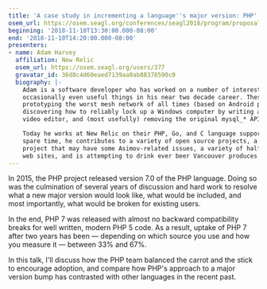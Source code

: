 ```yaml
---
title: 'A case study in incrementing a language''s major version: PHP'
osem_url: https://osem.seagl.org/conferences/seagl2018/program/proposals/560
beginning: '2018-11-10T13:30:00.000-08:00'
end: '2018-11-10T14:20:00.000-08:00'
presenters:
- name: Adam Harvey
  affiliation: New Relic
  osem_url: https://osem.seagl.org/users/377
  gravatar_id: 36d8c4d60eaed7139aa0ab88378590c0
  biography: |-
    Adam is a software developer who has worked on a number of interesting and
    occasionally even useful things in his near two decade career. These include
    prototyping the worst mesh network of all times (based on Android phones),
    discovering how to reliably lock up a Windows computer by writing an in-browser
    video editor, and (most usefully) removing the original mysql_* API from PHP.

    Today he works at New Relic on their PHP, Go, and C language support. In his
    spare time, he contributes to a variety of open source projects, a secret robot
    project that may have some Asimov-related issues, a variety of half finished
    web sites, and is attempting to drink ever beer Vancouver produces.
---
```


In 2015, the PHP project released version 7.0 of the PHP language. Doing so was
the culmination of several years of discussion and hard work to resolve what a
new major version would look like, what would be included, and most
importantly, what would be broken for existing users.

In the end, PHP 7 was released with almost no backward compatibility breaks for
well written, modern PHP 5 code. As a result, uptake of PHP 7 after two years
has been — depending on which source you use and how you measure it — between
33% and 67%.

In this talk, I'll discuss how the PHP team balanced the carrot and the stick to encourage adoption, and compare how PHP's approach to a major version bump has contrasted with other languages in the recent past.
